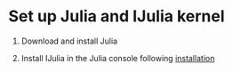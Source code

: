 # Set up Julia and IJulia kernel

1. Download and install Julia

2. Install IJulia in the Julia console following [installation](https://github.com/JuliaLang/IJulia.jl)